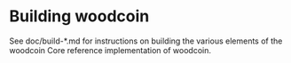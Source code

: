 Building woodcoin
================

See doc/build-*.md for instructions on building the various
elements of the woodcoin Core reference implementation of woodcoin.

